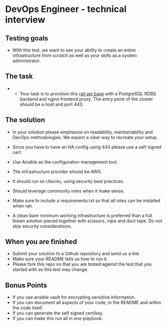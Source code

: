 # DevOps Engineer - technical interview

## Testing goals

- With this test, we want to see your ability to create an entire infrastructure from scratch as well as your skills as a system administrator.

## The task

- - Your task is to provision this [rail api base](https://github.com/jordifierro/rails-api-base) with a PostgreSQL RDBS backend and nginx frontend proxy. The entry point of the cluster should be a host and port 443.

## The solution

- In your solution please emphasize on readability, maintainability and DevOps methodologies. We expect a clear way to recreate your setup.

- Since you have to have an HA config using 443 please use a self signed cert.
- Use Ansible as the configuration management tool.
- The infrastructure provider should be AWS.
- It should run on Ubuntu, using security best practices.
- Should leverage community roles when it make sense.
- Make sure to include a requirements.txt so that all roles can be installed when ran.

- A clean bare minimum working infrastructure is preferred than a full blown solution pieced together with scissors, rope and duct tape. Do not skip security considerations.

## When you are finished

- Submit your solution to a Github repository and send us a link.
- Make sure your README tells us how to run it.
- Please fork this repo so that you are tested against the test that you started with as this test may change.

## Bonus Points

- If you use ansible vault for encrypting sensitive information.
- If you can document all aspects of your code, in the README and within the code itself.
- If you can generate the self signed cert/key.
- If you can make this run all in one playbook.
